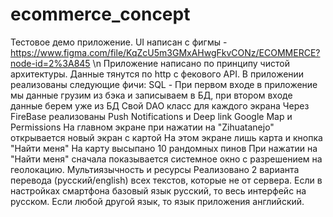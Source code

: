 # ecommerce_concept

Тестовое демо приложение.
UI написан с фигмы - https://www.figma.com/file/KqZcU5m3GMxAHwgFkvCONz/ECOMMERCE?node-id=2%3A845 \n
Приложение написано по принципу чистой архитектуры.
Данные тянутся по http с фекового API.
В приложении реализованы следующие фичи:
SQL - При первом входе в приложение мы данные грузим из бэка и записываем в БД, при втором входе данные берем уже из БД
Cвой DAO класс для каждого экрана
Через FireBase реализованы Push Notifications и Deep link
Google Map и Permissions
На главном экране при нажатии на "Zihuatanejo" открывается новый экран с картой
На этом экране лишь карта и кнопка "Найти меня"
На карту высыпано 10 рандомных пинов
При нажатии на "Найти меня" сначала показывается системное окно с разрешением на геолокацию.
Мультиязычность и ресурсы
Реализовано 2 варианта перевода (русский/english) всех текстов, которые не от сервера.
Если в настройках смартфона базовый язык русский, то весь интерфейс на русском.
Если любой другой язык, то язык приложения английский.
